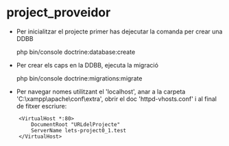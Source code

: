 # project_proveidor

* Per inicialitzar el projecte primer has dejecutar la comanda per crear una DDBB
	
	php bin/console doctrine:database:create

* Per crear els caps en la DDBB, ejecuta la migració

	php bin/console doctrine:migrations:migrate

* Per navegar nomes utilitzant el 'localhost', anar a la carpeta 'C:\xampp\apache\conf\extra', obrir el doc 'httpd-vhosts.conf' i al final de fitxer escriure:
```
	<VirtualHost *:80>    
	    DocumentRoot "URLdelProjecte"
	    ServerName lets-project0_1.test
	</VirtualHost>
```
